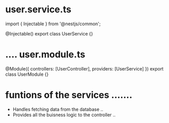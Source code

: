 # user.service.ts
import { Injectable } from '@nestjs/common';

@Injectable()
export class UserService {}

# ....  user.module.ts
@Module({
  controllers: [UserController],
  providers: [UserService]
})
export class UserModule {}




# funtions of the services .......

- Handles fetching data from the database ..
- Provides all the buisness logic to the controller ..